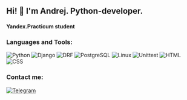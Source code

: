 ## Hi! 👋 I'm Andrej. Python-developer.
#### Yandex.Practicum student

### Languages and Tools:
![Python](https://img.shields.io/badge/-Python-gray?style=for-the-badge&logo=python&logoColor=white) ![Django](https://img.shields.io/badge/-Django-gray?style=for-the-badge&logo=django&logoColor=white) ![DRF](https://img.shields.io/badge/-DRF-gray?style=for-the-badge&logo=Django&logoColor=white) ![PostgreSQL](https://img.shields.io/badge/-PostgreSql-gray?style=for-the-badge&logo=postgresql&logoColor=white) ![Linux](https://img.shields.io/badge/-Linux-gray?style=for-the-badge&logo=linux&logoColor=white) ![Unittest](https://img.shields.io/badge/-Unittest-gray?style=for-the-badge&logo=python&logoColor=white) ![HTML](https://img.shields.io/badge/-html-gray?style=for-the-badge&logo=HTML5&logoColor=white) ![CSS](https://img.shields.io/badge/-CSS-gray?style=for-the-badge&logo=css3&logoColor=white)

### Contact me:
[![Telegram](https://img.shields.io/badge/-Telegram-blue?style=for-the-badge&logo=telegram&logoColor=white)](https://t.me/kzkvan) 
